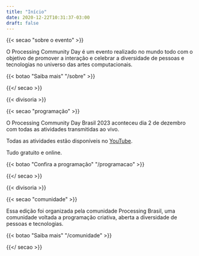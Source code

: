 ```yaml
---
title: "Início"
date: 2020-12-22T10:31:37-03:00
draft: false
---
```


{{< secao "sobre o evento" >}}

O Processing Community Day é um evento realizado no mundo todo com o objetivo de promover a interação e celebrar a diversidade de pessoas e tecnologias no universo das artes computacionais.

{{< botao "Saiba mais" "/sobre" >}}

{{</ secao >}}

{{< divisoria >}}

{{< secao "programação" >}}

O Processing Community Day Brasil 2023 aconteceu dia 2 de dezembro com todas as atividades transmitidas ao vivo.

Todas as atividades estão disponíveis no [YouTube](https://www.youtube.com/playlist?list=PLCSyFEVJoho5zQWiUd3tYRcXu6CsvcRBF).

Tudo gratuito e online.

<!-- ☁ ▅▒░☼‿☼░▒▅ ☁ -->

{{< botao "Confira a programação" "/programacao" >}}

{{</ secao >}}

{{< divisoria >}}

{{< secao "comunidade" >}}

Essa edição foi organizada pela comunidade Processing Brasil, uma comunidade voltada a programação criativa, aberta a diversidade de pessoas e tecnologias.

{{< botao "Saiba mais" "/comunidade" >}}

{{</ secao >}}
